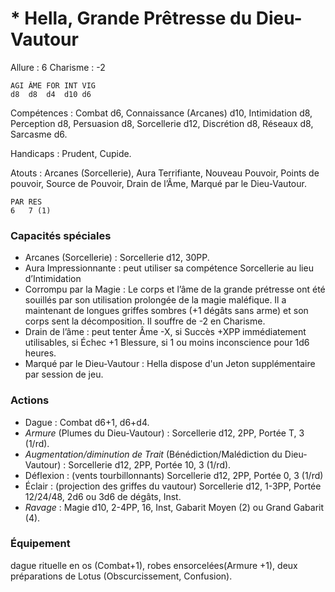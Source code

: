 # * Hella, Grande Prêtresse du Dieu-Vautour

Allure : 6
Charisme : -2

	AGI	ÂME	FOR	INT	VIG
	d8	d8	d4	d10	d6

Compétences : Combat d6, Connaissance (Arcanes) d10, Intimidation d8, Perception d8, Persuasion d8, Sorcellerie d12, Discrétion d8, Réseaux d8, Sarcasme d6.

Handicaps : Prudent, Cupide.

Atouts : Arcanes (Sorcellerie), Aura Terrifiante, Nouveau Pouvoir, Points de pouvoir, Source de Pouvoir, Drain de l’Âme, Marqué par le Dieu-Vautour.

	PAR	RES
	6	7 (1)

### Capacités spéciales
- Arcanes (Sorcellerie) : Sorcellerie d12, 30PP.
- Aura Impressionnante : peut utiliser sa compétence Sorcellerie au lieu d’Intimidation
- Corrompu par la Magie : Le corps et l’âme de la grande prétresse ont été souillés par son utilisation prolongée de la magie maléfique. Il a maintenant de longues griffes sombres (+1 dégâts sans arme) et son corps sent la décomposition. Il souffre de -2 en Charisme.
- Drain de l’âme : peut tenter Âme -X, si Succès +XPP immédiatement utilisables, si Échec +1 Blessure, si 1 ou moins inconscience pour 1d6 heures.
- Marqué par le Dieu-Vautour : Hella dispose d'un Jeton supplémentaire par session de jeu.

### Actions
- Dague : Combat d6+1, d6+d4.
- _Armure_ (Plumes du Dieu-Vautour) : Sorcellerie d12, 2PP, Portée T, 3 (1/rd).
- _Augmentation/diminution de Trait_ (Bénédiction/Malédiction du Dieu-Vautour) : Sorcellerie d12, 2PP, Portée 10, 3 (1/rd).
- Déflexion : (vents tourbillonnants) Sorcellerie d12, 2PP, Portée 0, 3 (1/rd)
- Éclair : (projection des griffes du vautour) Sorcellerie d12, 1-3PP, Portée 12/24/48, 2d6 ou 3d6 de dégâts, Inst.
- _Ravage_ : Magie d10, 2-4PP, 16, Inst, Gabarit Moyen (2) ou Grand Gabarit (4).

### Équipement
dague rituelle en os (Combat+1), robes ensorcelées(Armure +1), deux préparations de Lotus (Obscurcissement, Confusion).

